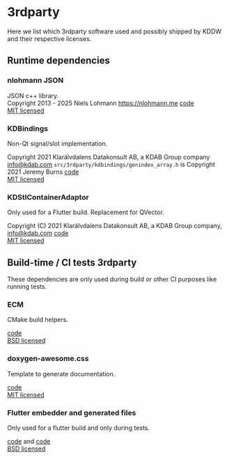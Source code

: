 # 3rdparty

Here we list which 3rdparty software used and possibly shipped by KDDW and their respective licenses.

## Runtime dependencies

### nlohmann JSON

JSON c++ library.<br>
Copyright 2013 - 2025 Niels Lohmann <https://nlohmann.me>
[code](src/3rdparty/nlohmann/nlohmann/json.hpp)<br>
[MIT licensed](LICENSES/MIT.txt)

### KDBindings

Non-Qt signal/slot implementation.

Copyright 2021 Klarälvdalens Datakonsult AB, a KDAB Group company <info@kdab.com>
`src/3rdparty/kdbindings/genindex_array.h` is Copyright 2021 Jeremy Burns
[code](src/3rdparty/kdbindings/)<br>
[MIT licensed](LICENSES/MIT.txt)

### KDStlContainerAdaptor

Only used for a Flutter build.
Replacement for QVector.

Copyright (C) 2021 Klarälvdalens Datakonsult AB, a KDAB Group company, info@kdab.com
[code](src/3rdparty/kdtoolbox/KDStlContainerAdaptor.h)<br>
[MIT licensed](LICENSES/MIT.txt)

## Build-time / CI tests 3rdparty

These dependencies are only used during build or other CI purposes like running tests.

### ECM

CMake build helpers.

[code](cmake/ECM/modules/)<br>
[BSD licensed](LICENSES/BSD-3-Clause.txt)

### doxygen-awesome.css

Template to generate documentation.

[code](docs/api/doxygen-awesome.css)<br>
[MIT licensed](LICENSES/MIT.txt)

### Flutter embedder and generated files

Only used for a flutter build and only during tests.

[code](tests/flutter_tests_embedder) and [code](examples/flutter)<br>
[BSD licensed](LICENSES/BSD-3-Clause.txt)
